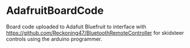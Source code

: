 # AdafruitBoardCode
Board code uploaded to Adafuit Bluefruit to interface with https://github.com/Reckoning47/BluetoothRemoteController for skidsteer controls using the arduino programmer.

